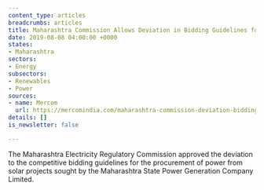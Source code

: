 ```yaml
---
content_type: articles
breadcrumbs: articles
title: Maharashtra Commission Allows Deviation in Bidding Guidelines for Solar Projects
date: 2019-08-08 04:00:00 +0000
states:
- Maharashtra
sectors:
- Energy
subsectors:
- Renewables
- Power
sources:
- name: Mercom
  url: https://mercomindia.com/maharashtra-commission-deviation-bidding-guidelines-solar/
details: []
is_newsletter: false

---
```

The Maharashtra Electricity Regulatory Commission approved the deviation to the competitive bidding guidelines for the procurement of power from solar projects sought by the Maharashtra State Power Generation Company Limited.
